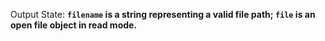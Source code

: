 Output State: **`filename` is a string representing a valid file path; `file` is an open file object in read mode.**